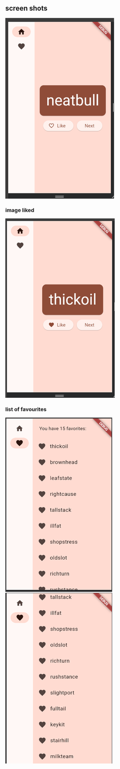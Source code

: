 ## screen shots
![alt text](image.png)
### image liked
![alt text](image-1.png)
### list of favourites
![alt text](image-2.png)
![alt text](image-3.png)
